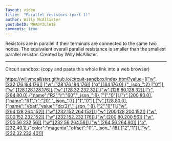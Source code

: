 ```yaml
---
layout: video
title:  "Parallel resistors (part 1)"
author: Willy McAllister
youtubeID: MHADYILlW1E
comments: true
--- 
```


Resistors are in parallel if their terminals are connected to the same two nodes. The equivalent overall parallel resistance is smaller than the smallest parallel resistor. Created by Willy McAllister.

----

Circuit sandbox:  (copy and paste this whole link into a web browser)

https://willymcallister.github.io/circuit-sandbox/index.html?value=[["w",[232,176,184,176]],["w",[128,176,184,176]],["g",[184,176,0],{"_json_":2},["0"]],["w",[128,128,128,176]],["w",[128,32,232,32]],["w",[128,80,128,32]],["r",[264,80,0],{"name":"R2","r":"60","_json_":6},["1","0"]],["r",[200,80,0],{"name":"R1","r":"20","_json_":7},["1","0"]],["v",[128,80,0],{"name":"Vbat","value":"dc(3)","_json_":8},["2","0"]],["w",[264,128,264,152]],["w",[232,152,264,152]],["w",[200,128,200,152]],["w",[200,152,232,152]],["w",[232,152,232,176]],["w",[200,80,200,56]],["w",[200,56,232,56]],["w",[232,56,264,56]],["w",[264,56,264,80]],["a",[232,40,1],{"color":"magenta","offset":"0","_json_":18},["2","1"]],["w",[232,32,232,40]]]